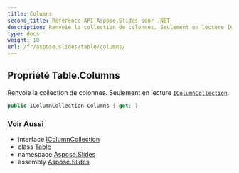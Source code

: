 ```yaml
---
title: Columns
second_title: Référence API Aspose.Slides pour .NET
description: Renvoie la collection de colonnes. Seulement en lecture IColumnCollection aspose.slides/icolumncollection.
type: docs
weight: 10
url: /fr/aspose.slides/table/columns/
---
```


## Propriété Table.Columns

Renvoie la collection de colonnes. Seulement en lecture [`IColumnCollection`](../../icolumncollection).

```csharp
public IColumnCollection Columns { get; }
```

### Voir Aussi

* interface [IColumnCollection](../../icolumncollection)
* class [Table](../../table)
* namespace [Aspose.Slides](../../table)
* assembly [Aspose.Slides](../../../)

<!-- DO NOT EDIT: généré par xmldocmd pour Aspose.Slides.dll -->